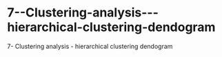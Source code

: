 # 7--Clustering-analysis---hierarchical-clustering-dendogram
7- Clustering analysis - hierarchical clustering dendogram
